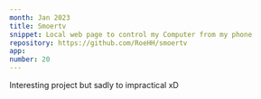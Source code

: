 ```yaml
---
month: Jan 2023
title: Smoertv
snippet: Local web page to control my Computer from my phone
repository: https://github.com/RoeHH/smoertv
app: 
number: 20
---
```

Interesting project but sadly to impractical xD
